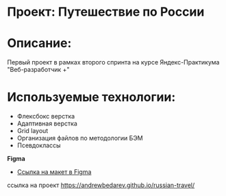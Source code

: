 # Проект: Путешествие по России

# Описание:
Первый проект в рамках второго спринта на курсе Яндекс-Практикума "Веб-разработчик +"
# Используемые технологии: 
- Флексбокс верстка
- Адаптивная верстка
- Grid layout
- Организация файлов по методологии БЭМ
- Псевдоклассы

**Figma**
* [Ссылка на макет в Figma](https://www.figma.com/file/5S2WSbEFL6awjVWJ0NWL8Q/Sprint-3_-Russia-_-desktop-mobile?node-id=28503%3A0)

ссылка на проект https://andrewbedarev.github.io/russian-travel/

